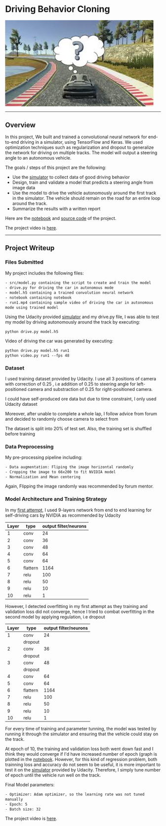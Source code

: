 # **Driving Behavior Cloning** 

<img src="../img/behavior-cloning.jpg" width="480" alt="Combined Image" />

---
Overview
---

In this project, We built and trained a convolutional neural network for end-to-end driving in a simulator, using TensorFlow and Keras. We used optimization techniques such as regularization and dropout to generalize the network for driving on multiple tracks. The model will output a steering angle to an autonomous vehicle.

The goals / steps of this project are the following:
* Use the [simulator](https://github.com/udacity/self-driving-car-sim) to collect data of good driving behavior 
* Design, train and validate a model that predicts a steering angle from image data
* Use the model to drive the vehicle autonomously around the first track in the simulator. The vehicle should remain on the road for an entire loop around the track.
* Summarize the results with a written report

Here are the [notebook](http://nbviewer.jupyter.org/gist/tranlyvu/671c4e258dcc5535f27e458e346c64e9) and [source code](https://github.com/tranlyvu/autonomous-vehicle-projects/blob/master/Behavioral%20Cloning/src/model.py) of the project.

The project video is [here](https://youtu.be/TYh4y5VDFkE).

---
Project Writeup
---

### Files Submitted 

My project includes the following files:

```
- src/model.py containing the script to create and train the model
- drive.py for driving the car in autonomous mode
- model.h5 containing a trained convolution neural network
- notebook containing notebook
- run1.mp4 containing sample video of driving the car in autonomous mode using trained model 
```

Using the Udacity provided [simulator](https://github.com/udacity/self-driving-car-sim) and my drive.py file, I was able to test my model by driving autonomously around the track by executing:

```
python drive.py model.h5
```

Video of driving the car was generated by executing:

```
python drive.py model.h5 run1
python video.py run1 --fps 48
```


### Dataset

I used training dataset provided by Udacity. I use all 3 positions of camera with correction of 0.25 , i.e addition of 0.25 to steering angle for left-positioned camera and substraction of 0.25 for right-positioned camera.

I could have self-produced ore data but due to time constraint, I only used Udacity dataset

Moreover, after unable to complete a whole lap, I follow advice from forum and decided to randomly choose camera to select from

The dataset is split into 20% of test set. Also, the training set is shuffled before training

### Data Preprocessing

My pre-processing pipeline including:

```
- Data augmentation: Fliping the image horizontal randomly 
- Cropping the image to 66x200 to fit NVIDIA model
- Normalization and Mean centering
```

Again, Flipping the image randomly was recommended by forum mentor.


### Model Architecture and Training Strategy

In my [first attempt](https://github.com/tranlyvu/autonomous-vehicle-projects/blob/master/Behavioral%20Cloning/src/first_attempt.py), I used 9-layers network from end to end learning for self-driving cars by NVIDIA as recommended by Udacity

    
|Layer   |type    |output filter/neurons|
|--------|--------|--------|
|1       |conv    |24      |
|2       |conv    |36      |
|3       |conv    |48      |
|4       |conv    |64      |
|5       |conv    |64      |
|6       |flattern|1164    |
|7       |relu    |100     |
|8       |relu    |50      |
|9       |relu    |10      |
|10      |relu    |1       |


However, I detected overfitting in my first attempt as they training and validation loss did not converge, hence I tried to combat overfitting in the second model by applying regulation, i.e dropout

|Layer   |type    |output filter/neurons|
|--------|--------|--------|
|1       |conv    |24      |
|        |dropout |        |
|2       |conv    |36      |
|        |dropout |        |
|3       |conv    |48      |
|        |dropout |        |
|4       |conv    |64      |
|5       |conv    |64      |
|6       |flattern|1164    |
|7       |relu    |100     |
|8       |relu    |50      |
|9       |relu    |10      |
|10      |relu    |1       |

For every time of training and parameter tunning, the model was tested by running it through the simulator and ensuring that the vehicle could stay on the track.

At epoch of 10, the training and validation loss both went down fast and I think they would converge if I'd have increased number of epoch (graph is plotted in the [notebook](http://nbviewer.jupyter.org/gist/tranlyvu/671c4e258dcc5535f27e458e346c64e9). However, for this kind of regression problem, both trainning loss and accuracy do not seem to be useful, it is more important to test it on the [simulator](https://github.com/udacity/self-driving-car-sim) provided by Udacity. Therefore, I simply tune number of epoch until the vehicle run well on the track.

Final Model parameters:

```
- Optimizer: Adam optimizer, so the learning rate was not tuned manually 
- Epoch: 5
- Batch size: 32
```

The project video is [here](https://youtu.be/TYh4y5VDFkE).
